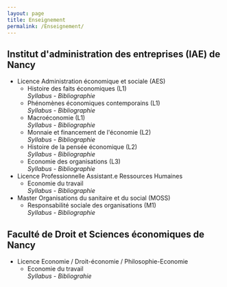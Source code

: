 ```yaml
---
layout: page
title: Enseignement
permalink: /Enseignement/
---
```


## Institut d'administration des entreprises (IAE) de Nancy ##

- Licence Administration économique et sociale (AES)  
	- Histoire des faits économiques (L1)  
	*Syllabus* - *Bibliographie*  
	- Phénomènes économiques contemporains (L1)  
		*Syllabus* - *Bibliographie*
	- Macroéconomie (L1)  
		*Syllabus* - *Bibliographie*  
	- Monnaie et financement de l'économie (L2)  
		*Syllabus* - *Bibliographie*  
	- Histoire de la pensée économique (L2)  
		*Syllabus* - *Bibliographie*
	- Economie des organisations (L3)  
		*Syllabus* - *Bibliographie*  
- Licence Professionnelle Assistant.e Ressources Humaines
	- Economie du travail  
		*Syllabus* - *Bibliographie*
- Master Organisations du sanitaire et du social (MOSS)
	- Responsabilité sociale des organisations (M1)  
		*Syllabus* - *Bibliographie*
  
## Faculté de Droit et Sciences économiques de Nancy ##

- Licence Economie / Droit-économie / Philosophie-Economie
	- Economie du travail  
		*Syllabus* - *Bibliograhie*
